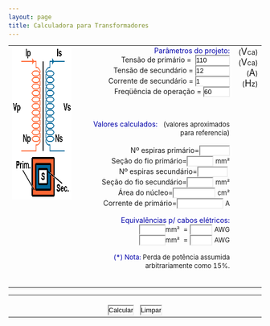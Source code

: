 ```yaml
---
layout: page
title: Calculadora para Transformadores
---
```


<script language="JavaScript"> 
<!-- 

function calcula() {

     Vp=parseFloat(calcForm.Vpx.value);
     Vs=parseFloat(calcForm.Vsx.value);
     Is=parseFloat(calcForm.Isx.value);
     F=parseFloat(calcForm.Fx.value);

     if (Vp<0.001) {
       alert("Valor incorreto. Favor revisar a tensão de primário!!");
     }
     if (Vs<0.001) {
       alert("Valor incorreto. Favor revisar a tensão de secundário!");
     }
     if (F<1) {
       alert("Valor incorreto. Favor revisar a frequencia de operação!");
     }
     if (F>121) {
       alert("Valor incorreto. Favor revisar a frequencia de operação!");
     }     
     if (Is<0.001) {
       alert("Valor incorreto. Favor revisar corrente de secundário!");
     }

     Np=0;
     Ns=0;
     Fiop=0;
     Fios=0
     Ip=0;
     S=0;
     
     Ps=Vs*Is;
     Pp=1.15*Ps
     S=Math.sqrt(Pp/0.73);
     Np=2815.315*Vp/(F*S);
     k=Np/Vp;
     Ns=1.1*k*Vs;
     Ip=Pp/Vp;
     Fiop=Ip/2.0;
     Fios=Is/2.0;

     Awgp=17.15576-4.312466032*Math.log(Fiop)
     Awgs=17.15576-4.312466032*Math.log(Fios)     
          
     document.calcForm.Npx.value=Math.round(Np+0.1);
     document.calcForm.Fiopx.value=Math.round(Fiop*100.0)/100.0;
     document.calcForm.Nsx.value=Math.round(Ns+0.1);
     document.calcForm.Fiosx.value=Math.round(Fios*100.0)/100.0;
     document.calcForm.Axx.value=Math.round(S*1000.0)/1000.0;
     document.calcForm.Ipx.value=Math.round(Ip*10000.0)/10000.0;
     
     document.calcForm.Fiopxx.value=Math.round(Fiop*100.0)/100.0;
     document.calcForm.Fiosxx.value=Math.round(Fios*100.0)/100.0;           
     document.calcForm.Awgpx.value=Math.round(Awgp);
     document.calcForm.Awgsx.value=Math.round(Awgs);

}


// -->
</script>
<style>
input {
    color: initial;
    letter-spacing: normal;
    word-spacing: normal;
    display: inline-block;
    background-color: white;
    cursor: text;
    border-width: 2px;
    border-style: inset;
    border-color: initial;
    border-image: initial;
    box-sizing: inherit;
    font: 400 13.3333px Arial;
    font-family: sans-serif;
    /* font-size: 100%; */
    /* line-height: inherit; */
    /* line-height: 1.15; */
    margin: 0em;
    margin: 0;
    overflow: visible;
    padding: 1px;
    padding: 1px 0px;
    text-rendering: auto;
    text-transform: none;
    text-indent: 0px;
    text-shadow: none;
    text-align: start;
    touch-action: manipulation;
    -webkit-writing-mode: horizontal-tb !important;
    -webkit-appearance: textfield;
    -webkit-rtl-ordering: logical;
    -webkit-box-sizing: inherit;
    -ms-touch-action: manipulation;
    }
</style>
<center>

<form name="calcForm">

<table border="0" width="700">

<tbody><tr align="left" valign="top">

<td align="left" valign="top" width="230">
<img src="/assets/images/transformadores/transf01.gif" alt="Transformador" height="304" width="206" border="0" vspace="0" hspace="0" align="left">
</td>

<td align="right" valign="top" width="425">
<font color="#0000AA">Parâmetros do projeto:</font><br/>
&nbsp;&nbsp;&nbsp;Tensão de primário&nbsp;=&nbsp;
<input type="text" name="Vpx" size="6" value="110" maxlength="6"><br>
Tensão de secundário&nbsp;=&nbsp;<input type="text" name="Vsx" size="6" value="12" maxlength="6"><br>
Corrente de secundário&nbsp;=&nbsp;<input type="text" name="Isx" size="6" value="1" maxlength="6"><br>
Freqüência de operação&nbsp;=&nbsp;<input type="text" name="Fx" size="4" value="60" maxlength="4"><br>

<font size="-2">&nbsp;<br></font>

<font color="#0000AA">Valores calculados:</font>&nbsp;&nbsp;
(<font size="-1">valores aproximados para referencia</font>)<br>
<font size="-2">&nbsp;<br></font>
Nº&nbsp;espiras&nbsp;primário=<input type="text" name="Npx" size="5" maxlength="5"><br />
Seção&nbsp;do&nbsp;fio&nbsp;primário=<input type="text" name="Fiopx" size="4" maxlength="4">
<font size="-1">mm²</font><br>
Nº&nbsp;espiras&nbsp;secundário=<input type="text" name="Nsx" size="5" maxlength="5">&nbsp;
Seção&nbsp;do&nbsp;fio&nbsp;secundário=<input type="text" name="Fiosx" size="4" maxlength="4">
<font size="-1">mm²</font><br>
Área&nbsp;do&nbsp;núcleo=<input type="text" name="Axx" size="8" maxlength="8">
<font size="-1">cm²</font><br>
Corrente&nbsp;de&nbsp;primário=<input type="text" name="Ipx" size="9" maxlength="9">
<font size="-1">A</font><br>

<font color="#0000AA">Equivalências p/ cabos elétricos:</font><br />
<input type="text" name="Fiopxx" size="4" maxlength="4"><font size="-1">mm²&nbsp;</font>
=&nbsp;<input type="text" name="Awgpx" size="3" maxlength="3">&nbsp;<font size="-1">AWG</font><br>
<input type="text" name="Fiosxx" size="4" maxlength="4"><font size="-1">mm²&nbsp;</font>
=&nbsp;<input type="text" name="Awgsx" size="3" maxlength="3">&nbsp;<font size="-1">AWG</font><br>

<font color="#0000AA" size="-1">(*) Nota:</font><font size="-1">&nbsp;Perda de potência 
assumida arbitrariamente como 15%.</font><br>
<font size="-2">&nbsp;<br></font>

</td>

<td align="right" valign="top" width="45">
(<font size="+1">V</font>ca)<br>(<font size="+1">V</font>ca)<br>
(<font size="+1">A</font>)<br>(<font size="+1">H</font>z)<br>
</td>

</tr></tbody></table>

<table border="0" width="600"><tbody><tr align="center">
<td align="center" valign="top" width="600"><center><br>
<input type="button" value="Calcular" onclick="calcula()">&nbsp;
&nbsp;<input type="reset" value="Limpar">
</center></td></tr></tbody></table>

</form>

</center>